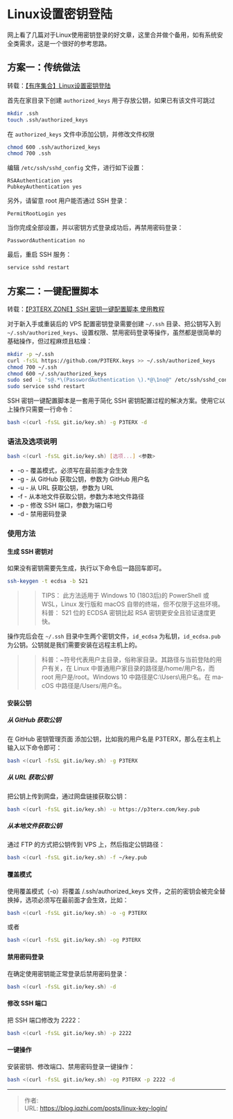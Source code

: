 # Linux设置密钥登陆


网上看了几篇对于Linux使用密钥登录的好文章，这里合并做个备用，如有系统安全类需求，这是一个很好的参考思路。

<!--more-->

## 方案一：传统做法

转载：[【有序集合】Linux设置密钥登陆](https://zset.cc/archives/25/)

首先在家目录下创建 `authorized_keys` 用于存放公钥，如果已有该文件可跳过

```bash
mkdir .ssh
touch .ssh/authorized_keys
```

在 `authorized_keys` 文件中添加公钥，并修改文件权限

```bash
chmod 600 .ssh/authorized_keys
chmod 700 .ssh
```

编辑 `/etc/ssh/sshd_config` 文件，进行如下设置：

```config
RSAAuthentication yes
PubkeyAuthentication yes
```

另外，请留意 root 用户能否通过 SSH 登录：

```config
PermitRootLogin yes
```

当你完成全部设置，并以密钥方式登录成功后，再禁用密码登录：

```config
PasswordAuthentication no
```

最后，重启 SSH 服务：

```bash
service sshd restart
```

## 方案二：一键配置脚本

转载：[【P3TERX ZONE】SSH 密钥一键配置脚本 使用教程](https://p3terx.com/archives/ssh-key-installer.html)

对于新入手或重装后的 VPS 配置密钥登录需要创建 `~/.ssh` 目录、把公钥写入到 `~/.ssh/authorized_keys`、设置权限、禁用密码登录等操作，虽然都是很简单的基础操作，但过程麻烦且枯燥：

```bash
mkdir -p ~/.ssh
curl -fsSL https://github.com/P3TERX.keys >> ~/.ssh/authorized_keys
chmod 700 ~/.ssh
chmod 600 ~/.ssh/authorized_keys
sudo sed -i "s@.*\(PasswordAuthentication \).*@\1no@" /etc/ssh/sshd_config
sudo service sshd restart
```

SSH 密钥一键配置脚本是一套用于简化 SSH 密钥配置过程的解决方案。使用它以上操作只需要一行命令：

```bash
bash <(curl -fsSL git.io/key.sh) -g P3TERX -d
```

### 语法及选项说明

```bash
bash <(curl -fsSL git.io/key.sh) [选项...] <参数>
```

- -o - 覆盖模式，必须写在最前面才会生效
- -g - 从 GitHub 获取公钥，参数为 GitHub 用户名
- -u - 从 URL 获取公钥，参数为 URL
- -f - 从本地文件获取公钥，参数为本地文件路径
- -p - 修改 SSH 端口，参数为端口号
- -d - 禁用密码登录

### 使用方法

#### 生成 SSH 密钥对
如果没有密钥需要先生成，执行以下命令后一路回车即可。

```bash
ssh-keygen -t ecdsa -b 521
```

>> TIPS： 此方法适用于 Win­dows 10 (1803后)的 Pow­er­Shell 或 WSL，Linux 发行版和 ma­cOS 自带的终端，但不仅限于这些环境。
>> 科普： 521 位的 ECDSA 密钥比起 RSA 密钥更安全且验证速度更快。

操作完后会在 `~/.ssh` 目录中生两个密钥文件，`id_ecdsa` 为私钥，`id_ecdsa.pub` 为公钥。公钥就是我们需要安装在远程主机上的。

>> 科普：~符号代表用户主目录，俗称家目录。其路径与当前登陆的用户有关，在 Linux 中普通用户家目录的路径是/home/用户名，而 root 用户是/root。Win­dows 10 中路径是C:\Users\用户名。在 ma­cOS 中路径是/Users/用户名。

#### 安装公钥

##### 从 GitHub 获取公钥

在 GitHub 密钥管理页面 添加公钥，比如我的用户名是 P3TERX，那么在主机上输入以下命令即可：

```bash
bash <(curl -fsSL git.io/key.sh) -g P3TERX
```

##### 从 URL 获取公钥

把公钥上传到网盘，通过网盘链接获取公钥：

```bash
bash <(curl -fsSL git.io/key.sh) -u https://p3terx.com/key.pub
```

##### 从本地文件获取公钥

通过 FTP 的方式把公钥传到 VPS 上，然后指定公钥路径：

```bash
bash <(curl -fsSL git.io/key.sh) -f ~/key.pub
```

#### 覆盖模式

使用覆盖模式（-o）将覆盖 /.ssh/authorized_keys 文件，之前的密钥会被完全替换掉，选项必须写在最前面才会生效，比如：

```bash
bash <(curl -fsSL git.io/key.sh) -o -g P3TERX
```

或者

```bash
bash <(curl -fsSL git.io/key.sh) -og P3TERX
```

#### 禁用密码登录

在确定使用密钥能正常登录后禁用密码登录：

```bash
bash <(curl -fsSL git.io/key.sh) -d
```

#### 修改 SSH 端口

把 SSH 端口修改为 2222：

```bash
bash <(curl -fsSL git.io/key.sh) -p 2222
```

#### 一键操作

安装密钥、修改端口、禁用密码登录一键操作：

```bash
bash <(curl -fsSL git.io/key.sh) -og P3TERX -p 2222 -d
```


---

> 作者:   
> URL: https://blog.iqzhi.com/posts/linux-key-login/  

